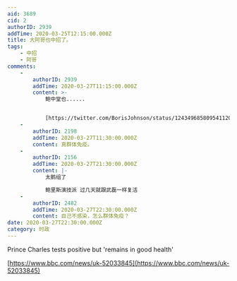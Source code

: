```yaml
---
aid: 3689
cid: 2
authorID: 2939
addTime: 2020-03-25T12:15:00.000Z
title: 大阿哥也中招了。
tags:
    - 中招
    - 阿哥
comments:
    -
        authorID: 2939
        addTime: 2020-03-27T11:15:00.000Z
        content: >-
            鲍中堂也......


            [https://twitter.com/BorisJohnson/status/1243496858095411200?s=20](https://twitter.com/BorisJohnson/status/1243496858095411200?s=20)
    -
        authorID: 2198
        addTime: 2020-03-27T11:30:00.000Z
        content: 真群体免疫。
    -
        authorID: 2156
        addTime: 2020-03-27T21:30:00.000Z
        content: |-
            太鹅组了

            鲍里斯演技派 过几天就跟武磊一样复活
    -
        authorID: 2482
        addTime: 2020-03-27T22:30:00.000Z
        content: 自己不感染，怎么群体免疫？
date: 2020-03-27T22:30:00.000Z
category: 时政
---
```


Prince Charles tests positive but 'remains in good health'

[https://www.bbc.com/news/uk-52033845](https://www.bbc.com/news/uk-52033845)
